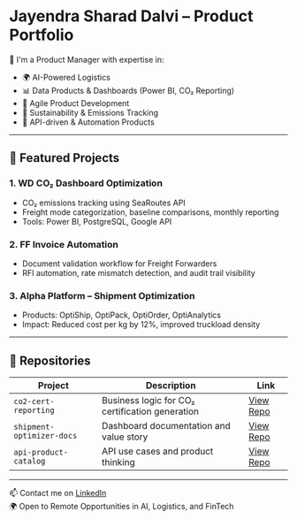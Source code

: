 # Jayendra Sharad Dalvi – Product Portfolio

👋 I'm a Product Manager with expertise in:
- 🌍 AI-Powered Logistics
- 📊 Data Products & Dashboards (Power BI, CO₂ Reporting)
- 🚀 Agile Product Development
- 🌱 Sustainability & Emissions Tracking
- 🤖 API-driven & Automation Products

---

## 📌 Featured Projects

### 1. WD CO₂ Dashboard Optimization
- CO₂ emissions tracking using SeaRoutes API
- Freight mode categorization, baseline comparisons, monthly reporting
- Tools: Power BI, PostgreSQL, Google API

### 2. FF Invoice Automation
- Document validation workflow for Freight Forwarders
- RFI automation, rate mismatch detection, and audit trail visibility

### 3. Alpha Platform – Shipment Optimization
- Products: OptiShip, OptiPack, OptiOrder, OptiAnalytics
- Impact: Reduced cost per kg by 12%, improved truckload density

---

## 📂 Repositories

| Project | Description | Link |
|--------|-------------|------|
| `co2-cert-reporting` | Business logic for CO₂ certification generation | [View Repo]() |
| `shipment-optimizer-docs` | Dashboard documentation and value story | [View Repo]() |
| `api-product-catalog` | API use cases and product thinking | [View Repo]() |

---

📫 Contact me on [LinkedIn](https://linkedin.com/in/jayendra-dalvi)  
🌍 Open to Remote Opportunities in AI, Logistics, and FinTech
